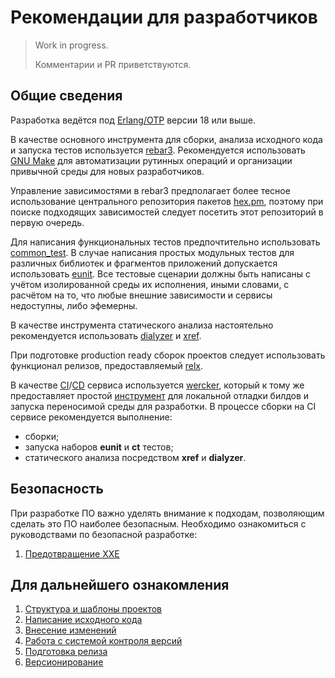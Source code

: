 # Рекомендации для разработчиков

> Work in progress.
> 
> Комментарии и PR приветствуются.

## Общие сведения

Разработка ведётся под [Erlang/OTP][1] версии 18 или выше.

В качестве основного инструмента для сборки, анализа исходного кода и запуска тестов используется [rebar3][2]. Рекомендуется использовать [GNU Make][3] для автоматизации рутинных операций и организации привычной среды для новых разработчиков.

Управление зависимостями в rebar3 предполагает более тесное использование центрального репозитория пакетов [hex.pm](https://hex.pm), поэтому при поиске подходящих зависимостей следует посетить этот репозиторий в первую очередь.

Для написания функциональных тестов предпочтительно использовать [common_test][4]. В случае написания простых модульных тестов для различных библиотек и фрагментов приложений допускается использовать [eunit][5]. Все тестовые сценарии должны быть написаны с учётом изолированной среды их исполнения, иными словами, с расчётом на то, что любые внешние зависимости и сервисы недоступны, либо эфемерны.

В качестве инструмента статического анализа настоятельно рекомендуется использовать [dialyzer][6] и [xref][7].

При подготовке production ready сборок проектов следует использовать функционал релизов, предоставляемый [relx][8].

В качестве [CI](https://en.wikipedia.org/wiki/Continuous_integration)/[CD](https://en.wikipedia.org/wiki/Continuous_delivery) сервиса используется [wercker][9], который к тому же предоставляет простой [инструмент][10] для локальной отладки билдов и запуска переносимой среды для разработки. В процессе сборки на CI сервисе рекомендуется выполнение:

 - сборки;
 - запуска наборов **eunit** и **ct** тестов;
 - статического анализа посредством **xref** и **dialyzer**.

## Безопасность

При разработке ПО важно уделять внимание к подходам, позволяющим сделать это ПО наиболее безопасным. 
Необходимо ознакомиться с руководствами по безопасной разработке:
1. [Предотвращение XXE](XXE-prevention-guideline.md)

## Для дальнейшего ознакомления

1. [Структура и шаблоны проектов](project-layout.md)
1. [Написание исходного кода](code-style.md)
1. [Внесение изменений](contributing.md)
1. [Работа с системой контроля версий](working-with-vcs.md)
1. [Подготовка релиза](preparing-release.md)
1. [Версионирование](versioning.md)

[1]: https://erlang.org
[2]: https://rebar3.org
[3]: https://www.gnu.org/software/make/
[4]: http://www.erlang.org/doc/man/common_test.html
[5]: http://erlang.org/doc/apps/eunit/chapter.html
[6]: http://www.erlang.org/doc/apps/dialyzer/dialyzer_chapter.html
[7]: http://www.erlang.org/doc/apps/tools/xref_chapter.html
[8]: https://github.com/erlware/relx
[9]: http://wercker.com
[10]: http://devcenter.wercker.com/learn/basics/the-wercker-cli.html
